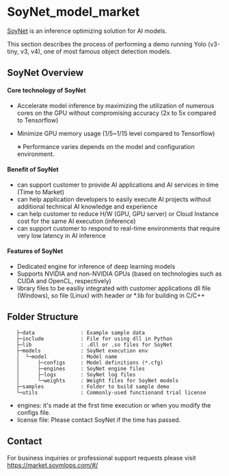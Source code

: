 # SoyNet_model_market

[SoyNet](https://soynet.io/) is an inference optimizing solution for AI models.

This section describes the process of performing a demo running Yolo (v3-tiny, v3, v4), one of most famous object detection models.

## SoyNet Overview

#### Core technology of SoyNet

- Accelerate model inference by maximizing the utilization of numerous cores on the GPU without compromising accuracy (2x to 5x compared to Tensorflow)
- Minimize GPU memory usage (1/5~1/15 level compared to Tensorflow)

   ※ Performance varies depends on the model and configuration environment.

#### Benefit of SoyNet

- can support customer to  provide AI applications and AI services in time (Time to Market)
- can help application developers to easily execute AI projects without additional technical AI knowledge and experience
- can help customer to reduce H/W (GPU, GPU server) or Cloud Instance cost for the same AI execution (inference)
- can support customer to respond to real-time environments that require very low latency in AI inference

#### Features of SoyNet

- Dedicated engine for inference of deep learning models
- Supports NVIDIA and non-NVIDIA GPUs (based on technologies such as CUDA and OpenCL, respectively)
- library files to be easiliy integrated with customer applications
dll file (Windows), so file (Linux) with header or *.lib for building in C/C++


## Folder Structure

```
   ├─data               : Example sample data
   ├─include            : File for using dll in Python
   ├─lib                : .dll or .so files for SoyNet
   ├─models             : SoyNet execution env
   │  └─model           : Model name
   │      ├─configs     : Model definitions (*.cfg)
   │      ├─engines     : SoyNet engine files
   │      ├─logs        : SoyNet log files
   │      └─weights     : Weight files for SoyNet models
   ├─samples            : Folder to build sample demo 
   └─utils              : Commonly-used functionand trial license
```
 - engines: it's made at the first time execution or when you modify the configs file.
 - license file: Please contact SoyNet if the time has passed.

## Contact
For business inquiries or professional support requests please visit https://market.soymlops.com/#/
